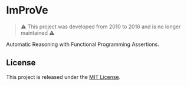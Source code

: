 # ImProVe

> ⚠️ This project was developed from 2010 to 2016 and is no longer maintained ⚠️

Automatic Reasoning with Functional Programming Assertions.

## License

This project is released under the [MIT License](LICENSE.md).
